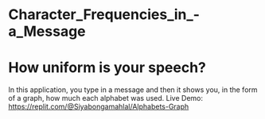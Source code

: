 # Character_Frequencies_in_-a_Message
# How uniform is your speech?
In this application, you type in a message and then it shows you, in the form of a graph, how much each alphabet was used.
Live Demo: https://replit.com/@Siyabongamahlal/Alphabets-Graph

